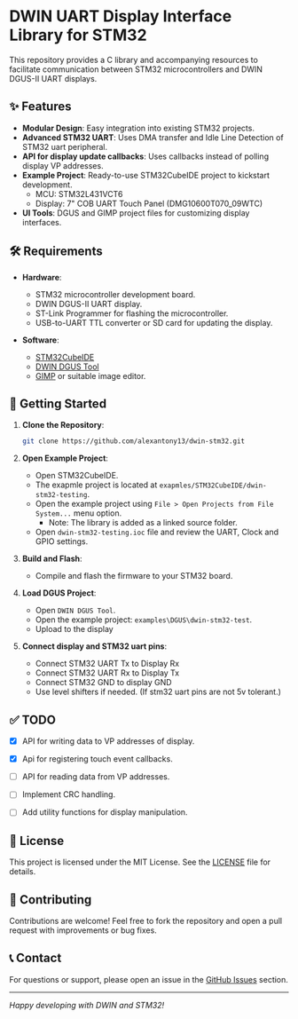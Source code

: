 
# DWIN UART Display Interface Library for STM32

This repository provides a C library and accompanying resources to facilitate communication between STM32 microcontrollers and DWIN DGUS-II UART displays.

## ✨ Features

- **Modular Design**: Easy integration into existing STM32 projects.
- **Advanced STM32 UART**: Uses DMA transfer and Idle Line Detection of STM32 uart peripheral.
- **API for display update callbacks**: Uses callbacks instead of polling display VP addresses.
- **Example Project**: Ready-to-use STM32CubeIDE project to kickstart development.
    - MCU: STM32L431VCT6
    - Display: 7" COB UART Touch Panel (DMG10600T070_09WTC)
- **UI Tools**: DGUS and GIMP project files for customizing display interfaces.

## 🛠 Requirements

- **Hardware**:
  - STM32 microcontroller development board.
  - DWIN DGUS-II UART display.
  - ST-Link Programmer for flashing the microcontroller.
  - USB-to-UART TTL converter or SD card for updating the display.

- **Software**:
  - [STM32CubeIDE](https://www.st.com/en/development-tools/stm32cubeide.html)
  - [DWIN DGUS Tool](https://www.dwin-global.com/product/DGUS_V7.6/) 
  - [GIMP](https://www.gimp.org/) or suitable image editor.

## 🚀 Getting Started

1. **Clone the Repository**:
   ```bash
   git clone https://github.com/alexantony13/dwin-stm32.git
   ```

2. **Open Example Project**:
   - Open STM32CubeIDE.
   - The exapmle project is located at `exapmles/STM32CubeIDE/dwin-stm32-testing`.
   - Open the example project using `File > Open Projects from File System...` menu option.
     - Note: The library is added as a linked source folder.
   - Open `dwin-stm32-testing.ioc` file and review the UART, Clock and GPIO settings.

3. **Build and Flash**:
   - Compile and flash the firmware to your STM32 board.

4. **Load DGUS Project**:
   - Open `DWIN DGUS Tool`.
   - Open the example project: `examples\DGUS\dwin-stm32-test`.
   - Upload to the display

5. **Connect display and STM32 uart pins**:
   - Connect STM32 UART Tx to Display Rx
   - Connect STM32 UART Rx to Display Tx
   - Connect STM32 GND to display GND
   - Use level shifters if needed. (If stm32 uart pins are not 5v tolerant.)

## ✅ TODO

- [x] API for writing data to VP addresses of display.
- [x] Api for registering touch event callbacks.
- [ ] API for reading data from VP addresses.
- [ ] Implement CRC handling.
- [ ] Add utility functions for display manipulation.


## 📄 License

This project is licensed under the MIT License. See the [LICENSE](LICENSE) file for details.

## 🤝 Contributing

Contributions are welcome! Feel free to fork the repository and open a pull request with improvements or bug fixes.

## 📞 Contact

For questions or support, please open an issue in the [GitHub Issues](https://github.com/alexantony13/dwin-stm32/issues) section.

---

*Happy developing with DWIN and STM32!*
